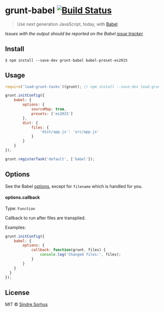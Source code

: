 # grunt-babel [![Build Status](https://travis-ci.org/babel/grunt-babel.svg?branch=master)](https://travis-ci.org/babel/grunt-babel)

> Use next generation JavaScript, today, with [Babel](https://babeljs.io)

*Issues with the output should be reported on the Babel [issue tracker](https://phabricator.babeljs.io).*


## Install

```
$ npm install --save-dev grunt-babel babel-preset-es2015
```


## Usage

```js
require('load-grunt-tasks')(grunt); // npm install --save-dev load-grunt-tasks

grunt.initConfig({
	babel: {
		options: {
			sourceMap: true,
			presets: ['es2015']
		},
		dist: {
			files: {
				'dist/app.js': 'src/app.js'
			}
		}
	}
});

grunt.registerTask('default', ['babel']);
```


## Options

See the Babel [options](https://babeljs.io/docs/usage/options), except for `filename` which is handled for you.

#### options.callback
Type: `Function`

Callback to run after files are transpiled.

Examples:

```js
grunt.initConfig({
	babel: {
		options: {
			callback: function(grunt, files) {
				console.log('Changed files:', files);
			}
		}
	}
  }
});
```

## License

MIT © [Sindre Sorhus](https://sindresorhus.com)
